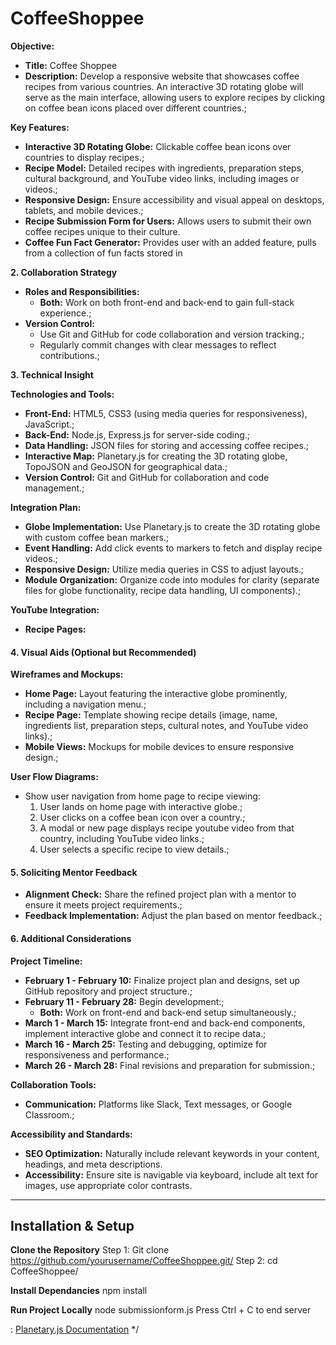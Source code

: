 # CoffeeShoppee

**Objective:**

- **Title:** Coffee Shoppee
- **Description:** Develop a responsive website that showcases coffee recipes from various countries. An interactive 3D rotating globe will serve as the main interface, allowing users to explore recipes by clicking on coffee bean icons placed over different countries.;

**Key Features:**

- **Interactive 3D Rotating Globe:** Clickable coffee bean icons over countries to display recipes.;
- **Recipe Model:** Detailed recipes with ingredients, preparation steps, cultural background, and YouTube video links, including images or videos.;
- **Responsive Design:** Ensure accessibility and visual appeal on desktops, tablets, and mobile devices.;
- **Recipe Submission Form for Users:** Allows users to submit their own coffee recipes unique to their culture.
- **Coffee Fun Fact Generator:** Provides user with an added feature, pulls from a collection of fun facts 
stored in 

**2. Collaboration Strategy**

- **Roles and Responsibilities:** 
  - **Both:** Work on both front-end and back-end to gain full-stack experience.;
- **Version Control:** 
  - Use Git and GitHub for code collaboration and version tracking.;
  - Regularly commit changes with clear messages to reflect contributions.;

**3. Technical Insight**

**Technologies and Tools:**

- **Front-End:** HTML5, CSS3 (using media queries for responsiveness), JavaScript.;
- **Back-End:** Node.js, Express.js for server-side coding.;
- **Data Handling:** JSON files for storing and accessing coffee recipes.;
- **Interactive Map:** Planetary.js for creating the 3D rotating globe, TopoJSON and GeoJSON for geographical data.;
- **Version Control:** Git and GitHub for collaboration and code management.;

**Integration Plan:**

- **Globe Implementation:** Use Planetary.js to create the 3D rotating globe with custom coffee bean markers.;
- **Event Handling:** Add click events to markers to fetch and display recipe videos.;
- **Responsive Design:** Utilize media queries in CSS to adjust layouts.;
- **Module Organization:** Organize code into modules for clarity (separate files for globe functionality, recipe data handling, UI components).;

**YouTube Integration:**

- **Recipe Pages:** 

#### **4. Visual Aids (Optional but Recommended)**

**Wireframes and Mockups:**

- **Home Page:** Layout featuring the interactive globe prominently, including a navigation menu.;
- **Recipe Page:** Template showing recipe details (image, name, ingredients list, preparation steps, cultural notes, and YouTube video links).;
- **Mobile Views:** Mockups for mobile devices to ensure responsive design.;

**User Flow Diagrams:**

- Show user navigation from home page to recipe viewing:
  1. User lands on home page with interactive globe.;
  2. User clicks on a coffee bean icon over a country.;
  3. A modal or new page displays recipe youtube video from that country, including YouTube video links.;
  4. User selects a specific recipe to view details.;

#### **5. Soliciting Mentor Feedback**

- **Alignment Check:** Share the refined project plan with a mentor to ensure it meets project requirements.;
- **Feedback Implementation:** Adjust the plan based on mentor feedback.;

#### **6. Additional Considerations**

**Project Timeline:**

- **February 1 - February 10:** Finalize project plan and designs, set up GitHub repository and project structure.;
- **February 11 - February 28:** Begin development:;
  - **Both:** Work on front-end and back-end setup simultaneously.;
- **March 1 - March 15:** Integrate front-end and back-end components, implement interactive globe and connect it to recipe data.;
- **March 16 - March 25:** Testing and debugging, optimize for responsiveness and performance.;
- **March 26 - March 28:** Final revisions and preparation for submission.;

**Collaboration Tools:**

- **Communication:** Platforms like Slack, Text messages, or Google Classroom.;


**Accessibility and Standards:**

- **SEO Optimization:** Naturally include relevant keywords in your content, headings, and meta descriptions.
- **Accessibility:** Ensure site is navigable via keyboard, include alt text for images, use appropriate color contrasts.

************************************************************************************************************
## Installation & Setup

**Clone the Repository** 
Step 1: Git clone https://github.com/yourusername/CoffeeShoppee.git/
Step 2: cd CoffeeShoppee/

**Install Dependancies**
npm install

**Run Project Locally**
node submissionform.js
Press Ctrl + C to end server


: [Planetary.js Documentation](https://planetaryjs.com/documentation/)
*/
